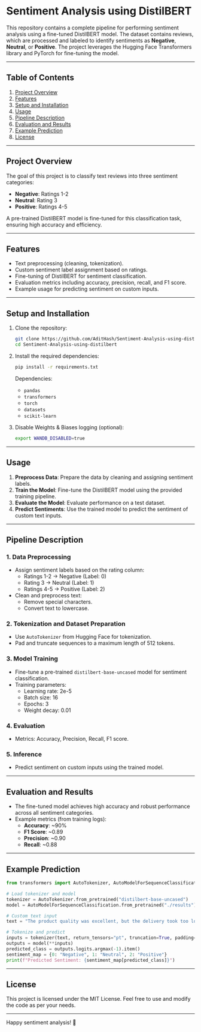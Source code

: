 # Sentiment Analysis using DistilBERT

This repository contains a complete pipeline for performing sentiment analysis using a fine-tuned DistilBERT model. The dataset contains reviews, which are processed and labeled to identify sentiments as **Negative**, **Neutral**, or **Positive**. The project leverages the Hugging Face Transformers library and PyTorch for fine-tuning the model.

---

## Table of Contents

1. [Project Overview](#project-overview)
2. [Features](#features)
3. [Setup and Installation](#setup-and-installation)
4. [Usage](#usage)
5. [Pipeline Description](#pipeline-description)
6. [Evaluation and Results](#evaluation-and-results)
7. [Example Prediction](#example-prediction)
8. [License](#license)

---

## Project Overview

The goal of this project is to classify text reviews into three sentiment categories:

- **Negative**: Ratings 1-2
- **Neutral**: Rating 3
- **Positive**: Ratings 4-5

A pre-trained DistilBERT model is fine-tuned for this classification task, ensuring high accuracy and efficiency.

---

## Features

- Text preprocessing (cleaning, tokenization).
- Custom sentiment label assignment based on ratings.
- Fine-tuning of DistilBERT for sentiment classification.
- Evaluation metrics including accuracy, precision, recall, and F1 score.
- Example usage for predicting sentiment on custom inputs.

---

## Setup and Installation

1. Clone the repository:
   ```bash
   git clone https://github.com/AditHash/Sentiment-Analysis-using-distilbert.git
   cd Sentiment-Analysis-using-distilbert
   ```

2. Install the required dependencies:
   ```bash
   pip install -r requirements.txt
   ```

   Dependencies:
   - `pandas`
   - `transformers`
   - `torch`
   - `datasets`
   - `scikit-learn`

3. Disable Weights & Biases logging (optional):
   ```bash
   export WANDB_DISABLED=true
   ```

---

## Usage

1. **Preprocess Data**: Prepare the data by cleaning and assigning sentiment labels.
2. **Train the Model**: Fine-tune the DistilBERT model using the provided training pipeline.
3. **Evaluate the Model**: Evaluate performance on a test dataset.
4. **Predict Sentiments**: Use the trained model to predict the sentiment of custom text inputs.

---

## Pipeline Description

### 1. Data Preprocessing

- Assign sentiment labels based on the rating column:
  - Ratings 1-2 → Negative (Label: 0)
  - Rating 3 → Neutral (Label: 1)
  - Ratings 4-5 → Positive (Label: 2)
- Clean and preprocess text:
  - Remove special characters.
  - Convert text to lowercase.

### 2. Tokenization and Dataset Preparation

- Use `AutoTokenizer` from Hugging Face for tokenization.
- Pad and truncate sequences to a maximum length of 512 tokens.

### 3. Model Training

- Fine-tune a pre-trained `distilbert-base-uncased` model for sentiment classification.
- Training parameters:
  - Learning rate: 2e-5
  - Batch size: 16
  - Epochs: 3
  - Weight decay: 0.01

### 4. Evaluation

- Metrics: Accuracy, Precision, Recall, F1 score.

### 5. Inference

- Predict sentiment on custom inputs using the trained model.

---

## Evaluation and Results

- The fine-tuned model achieves high accuracy and robust performance across all sentiment categories.
- Example metrics (from training logs):
  - **Accuracy**: ~90%
  - **F1 Score**: ~0.89
  - **Precision**: ~0.90
  - **Recall**: ~0.88

---

## Example Prediction

```python
from transformers import AutoTokenizer, AutoModelForSequenceClassification

# Load tokenizer and model
tokenizer = AutoTokenizer.from_pretrained("distilbert-base-uncased")
model = AutoModelForSequenceClassification.from_pretrained("./results")  # Path to fine-tuned model

# Custom text input
text = "The product quality was excellent, but the delivery took too long."

# Tokenize and predict
inputs = tokenizer(text, return_tensors="pt", truncation=True, padding=True, max_length=512)
outputs = model(**inputs)
predicted_class = outputs.logits.argmax(-1).item()
sentiment_map = {0: "Negative", 1: "Neutral", 2: "Positive"}
print(f"Predicted Sentiment: {sentiment_map[predicted_class]}")
```

---

## License

This project is licensed under the MIT License. Feel free to use and modify the code as per your needs.

---

Happy sentiment analysis! 🚀

